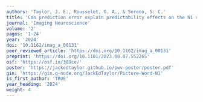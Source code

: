 ```yaml
---
authors: 'Taylor, J. E., Rousselet, G. A., & Sereno, S. C.'
title: 'Can prediction error explain predictability effects on the N1 during picture-word verification?'
journal: 'Imaging Neuroscience'
volume: '2'
pages: '1-24'
year: '2024'
doi: '10.1162/imag_a_00131'
peer_reviewed_article: 'https://doi.org/10.1162/imag_a_00131'
preprint: 'https://doi.org/10.1101/2023.08.07.552265'
osf: 'https://osf.io/389ce/'
poster: 'https://jackedtaylor.github.io/pwv-poster/poster.pdf'
gin: 'https://gin.g-node.org/JackEdTaylor/Picture-Word-N1'
is_first_author: 'TRUE'
year_heading: '2024'
weight: 4
---
```


